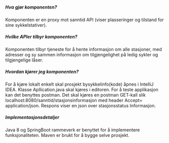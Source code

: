 ##### Hva gjør komponenten?
Komponenten er en proxy mot sanntid API (viser plasseringer og tilstand for sine sykkelstativer).

##### Hvilke APIer tilbyr komponenten?
Komponenten tilbyr tjeneste for å hente informasjon om alle stasjoner, med adresser og sy sammen informasjon 
om tilgjengelighet på ledig sykler og tilgjengelige låser.  

##### Hvordan kjører jeg komponenten?
For å kjøre lokalt enkelt skal prosjekt bysykkelinfo(kode) åpnes i IntelliJ IDEA. Klasse Apllication.java skal kjøres i editoren.  For å teste applikasjon kan det benyttes postman.
Det skal kjøres en postman GET-kall  slik localhost:8080/sanntid/stasjonsinformasjon med header Accept= application/json. Respons viser en json over stasjonsstatus Informasjon.

##### Implementasjonsdetaljer
Java 8 og SpringBoot rammeverk er benyttet for å implementere funksjonaliteten. Maven er brukt for å bygge selve prosjekt.

